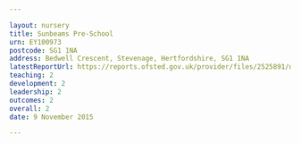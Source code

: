 ```yaml
---

layout: nursery
title: Sunbeams Pre-School
urn: EY100973
postcode: SG1 1NA
address: Bedwell Crescent, Stevenage, Hertfordshire, SG1 1NA
latestReportUrl: https://reports.ofsted.gov.uk/provider/files/2525891/urn/EY100973.pdf
teaching: 2
development: 2
leadership: 2
outcomes: 2
overall: 2
date: 9 November 2015

---
```

